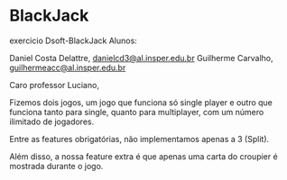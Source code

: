# BlackJack
exercicio Dsoft-BlackJack
Alunos:

Daniel Costa Delattre, danielcd3@al.insper.edu.br
Guilherme Carvalho, guilhermeacc@al.insper.edu.br



Caro professor Luciano,

Fizemos dois jogos, um jogo que funciona só single player e outro que funciona tanto para single, quanto para 
multiplayer, com um número ilimitado de jogadores.

Entre as features obrigatórias, não implementamos apenas a 3 (Split).

Além disso, a nossa feature extra é que apenas uma carta do croupier é mostrada durante o jogo.

